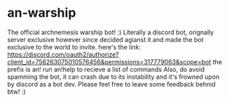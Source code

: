 # an-warship
The official archnemesis warship bot! :)
Literally a discord bot, orignally server exclusive however since decided agianst it and made the bot exclusive to the world to invite. 
here's the link:
https://discord.com/oauth2/authorize?client_id=756263075010576456&permissions=317779063&scope=bot
the prefix is an!
run an!help to recieve a list of commands
Also, do avoid spamming the bot, it can crash due to its instability and it's frowned upon by discord as a bot dev. 
Please feel free to leave some feedback behnid btw! :)
